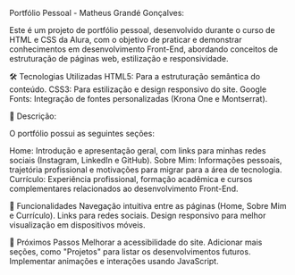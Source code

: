 Portfólio Pessoal - Matheus Grandé Gonçalves: 

Este é um projeto de portfólio pessoal, desenvolvido durante o curso de HTML e CSS da Alura, com o objetivo de praticar e demonstrar conhecimentos em desenvolvimento Front-End, abordando conceitos de estruturação de páginas web, estilização e responsividade.

🛠️ Tecnologias Utilizadas
HTML5: Para a estruturação semântica do conteúdo.
CSS3: Para estilização e design responsivo do site.
Google Fonts: Integração de fontes personalizadas (Krona One e Montserrat).

📄 Descrição:

O portfólio possui as seguintes seções:

Home: Introdução e apresentação geral, com links para minhas redes sociais (Instagram, LinkedIn e GitHub).
Sobre Mim: Informações pessoais, trajetória profissional e motivações para migrar para a área de tecnologia.
Currículo: Experiência profissional, formação acadêmica e cursos complementares relacionados ao desenvolvimento Front-End.

🌟 Funcionalidades
Navegação intuitiva entre as páginas (Home, Sobre Mim e Currículo).
Links para redes sociais.
Design responsivo para melhor visualização em dispositivos móveis.

🚀 Próximos Passos
Melhorar a acessibilidade do site.
Adicionar mais seções, como "Projetos" para listar os desenvolvimentos futuros.
Implementar animações e interações usando JavaScript.

